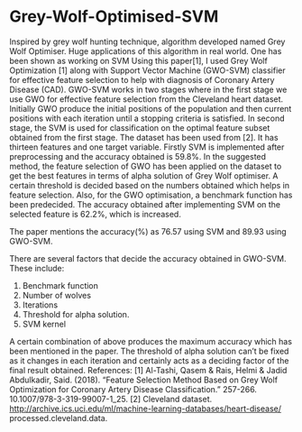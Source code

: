 # Grey-Wolf-Optimised-SVM
Inspired by grey wolf hunting technique, algorithm developed named Grey Wolf Optimiser. Huge applications of this algorithm in real world. One has been shown as working on SVM
Using this paper[1], I used Grey Wolf Optimization [1] along with Support Vector Machine
(GWO-SVM) classifier for effective feature selection to help with diagnosis of Coronary Artery
Disease (CAD). GWO-SVM works in two stages where in the first stage we use GWO for
effective feature selection from the Cleveland heart dataset. Initially GWO produce the initial
positions of the population and then current positions with each iteration until a stopping criteria
is satisfied. In second stage, the SVM is used for classification on the optimal feature subset
obtained from the first stage.
The dataset has been used from [2]. It has thirteen features and one target variable. Firstly SVM
is implemented after preprocessing and the accuracy obtained is 59.8%. In the suggested
method, the feature selection of GWO has been applied on the dataset to get the best features
in terms of alpha solution of Grey Wolf optimiser. A certain threshold is decided based on the
numbers obtained which helps in feature selection. Also, for the GWO optimisation, a
benchmark function has been predecided. The accuracy obtained after implementing SVM on
the selected feature is 62.2%, which is increased. 

The paper mentions the accuracy(%) as 76.57 using SVM and 89.93 using GWO-SVM. 

There are several factors that decide the accuracy obtained in GWO-SVM. These include:
1. Benchmark function
2. Number of wolves
3. Iterations
4. Threshold for alpha solution.
5. SVM kernel

A certain combination of above produces the maximum accuracy which has been mentioned in
the paper. The threshold of alpha solution can’t be fixed as it changes in each iteration and
certainly acts as a deciding factor of the final result obtained.
References:
[1] Al-Tashi, Qasem & Rais, Helmi & Jadid Abdulkadir, Said. (2018). “Feature Selection
Method Based on Grey Wolf Optimization for Coronary Artery Disease Classification.”
257-266. 10.1007/978-3-319-99007-1_25.
[2] Cleveland dataset. http://archive.ics.uci.edu/ml/machine-learning-databases/heart-disease/
processed.cleveland.data.
